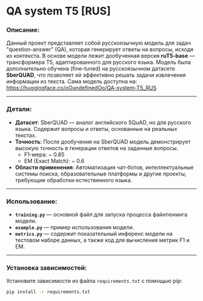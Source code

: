 # QA system T5 [RUS]

### Описание:
Данный проект представляет собой русскоязычную модель для задач "question-answer" (QA), которая генерирует ответы на вопросы, исходя из контекста. В основе модели лежит дообученная версия **ruT5-base** — трансформера T5, адаптированного для русского языка. Модель была дополнительно обучена (fine-tuned) на русскоязычном датасете **SberQUAD**, что позволяет ей эффективно решать задачи извлечения информации из текста. Сама модель доступна на: https://huggingface.co/oOundefinedOo/QA-system-T5_RUS
___
### Детали:
- **Датасет**: SberQUAD — аналог английского SQuAD, но для русского языка. Содержит вопросы и ответы, основанные на реальных текстах.
- **Точность**: После дообучения на SberQUAD модель демонстрирует высокую точность в генерации ответов на заданные вопросы. 
  - F1-мера: ~ 0.85
  - EM (Exact Match): ~ 0.6
- **Области применения**: Автоматизация чат-ботов, интеллектуальные системы поиска, образовательные платформы и другие проекты, требующие обработки естественного языка.
___
### Использование:
- **`training.py`** — основной файл для запуска процесса файнтюнинга модели.
- **`example.py`** — пример использования модели.
- **`metrics.py`** — содержит показательный инференс модели на тестовом наборе данных, а также код для вычисления метрик F1 и EM.
___
### Установка зависимостей:
Установите зависимости из файла `requirements.txt` с помощью pip:
```bash
pip install -r requirements.txt
```
